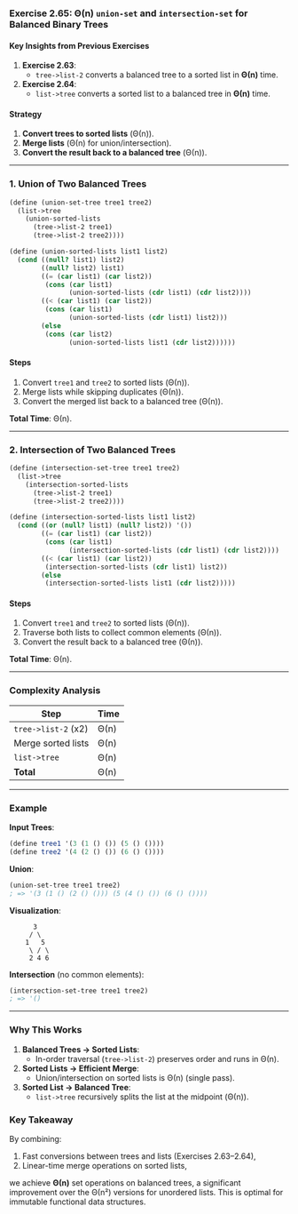 ### **Exercise 2.65: Θ(n) `union-set` and `intersection-set` for Balanced Binary Trees**

#### **Key Insights from Previous Exercises**
1. **Exercise 2.63**:
   - `tree->list-2` converts a balanced tree to a sorted list in **Θ(n)** time.
2. **Exercise 2.64**:
   - `list->tree` converts a sorted list to a balanced tree in **Θ(n)** time.

#### **Strategy**
1. **Convert trees to sorted lists** (Θ(n)).
2. **Merge lists** (Θ(n) for union/intersection).
3. **Convert the result back to a balanced tree** (Θ(n)).

---

### **1. Union of Two Balanced Trees**
```scheme
(define (union-set-tree tree1 tree2)
  (list->tree
    (union-sorted-lists
      (tree->list-2 tree1)
      (tree->list-2 tree2))))

(define (union-sorted-lists list1 list2)
  (cond ((null? list1) list2)
        ((null? list2) list1)
        ((= (car list1) (car list2))
         (cons (car list1)
               (union-sorted-lists (cdr list1) (cdr list2))))
        ((< (car list1) (car list2))
         (cons (car list1)
               (union-sorted-lists (cdr list1) list2)))
        (else
         (cons (car list2)
               (union-sorted-lists list1 (cdr list2))))))
```

#### **Steps**
1. Convert `tree1` and `tree2` to sorted lists (Θ(n)).
2. Merge lists while skipping duplicates (Θ(n)).
3. Convert the merged list back to a balanced tree (Θ(n)).

**Total Time**: Θ(n).

---

### **2. Intersection of Two Balanced Trees**
```scheme
(define (intersection-set-tree tree1 tree2)
  (list->tree
    (intersection-sorted-lists
      (tree->list-2 tree1)
      (tree->list-2 tree2))))

(define (intersection-sorted-lists list1 list2)
  (cond ((or (null? list1) (null? list2)) '())
        ((= (car list1) (car list2))
         (cons (car list1)
               (intersection-sorted-lists (cdr list1) (cdr list2))))
        ((< (car list1) (car list2))
         (intersection-sorted-lists (cdr list1) list2))
        (else
         (intersection-sorted-lists list1 (cdr list2)))))
```

#### **Steps**
1. Convert `tree1` and `tree2` to sorted lists (Θ(n)).
2. Traverse both lists to collect common elements (Θ(n)).
3. Convert the result back to a balanced tree (Θ(n)).

**Total Time**: Θ(n).

---

### **Complexity Analysis**
| Step                     | Time  |
|--------------------------|-------|
| `tree->list-2` (x2)      | Θ(n)  |
| Merge sorted lists       | Θ(n)  |
| `list->tree`             | Θ(n)  |
| **Total**                | Θ(n)  |

---

### **Example**
**Input Trees**:
```scheme
(define tree1 '(3 (1 () ()) (5 () ())))
(define tree2 '(4 (2 () ()) (6 () ())))
```

**Union**:
```scheme
(union-set-tree tree1 tree2)
; => '(3 (1 () (2 () ())) (5 (4 () ()) (6 () ())))
```
**Visualization**:
```
      3
     / \
    1   5
     \ / \
     2 4 6
```

**Intersection** (no common elements):
```scheme
(intersection-set-tree tree1 tree2)
; => '()
```

---

### **Why This Works**
1. **Balanced Trees → Sorted Lists**:
   - In-order traversal (`tree->list-2`) preserves order and runs in Θ(n).
2. **Sorted Lists → Efficient Merge**:
   - Union/intersection on sorted lists is Θ(n) (single pass).
3. **Sorted List → Balanced Tree**:
   - `list->tree` recursively splits the list at the midpoint (Θ(n)).

### **Key Takeaway**
By combining:
1. Fast conversions between trees and lists (Exercises 2.63–2.64),
2. Linear-time merge operations on sorted lists,

we achieve **Θ(n)** set operations on balanced trees, a significant improvement over the Θ(n²) versions for unordered lists. This is optimal for immutable functional data structures.
